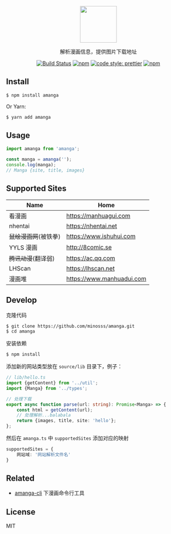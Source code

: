 <div align="center">
    <img src="logo.png" width=100>
</div>

<div align="center">

解析漫画信息，提供图片下载地址

[![Build Status](https://travis-ci.com/minosss/amanga.svg?branch=master)](https://travis-ci.com/minosss/amanga)
[![npm](https://img.shields.io/npm/v/amanga.svg?style=flat-square)](https://www.npmjs.com/package/amanga)
[![code style: prettier](https://img.shields.io/badge/code_style-prettier-ff69b4.svg?style=flat-square)](https://github.com/prettier/prettier)
[![npm](https://img.shields.io/npm/dt/amanga.svg?style=flat-square)](https://www.npmjs.com/package/amanga)

</div>

## Install

```bash
$ npm install amanga
```

Or Yarn:

```bash
$ yarn add amanga
```

## Usage

```js
import amanga from 'amanga';

const manga = amanga('');
console.log(manga);
// Manga {site, title, images}
```

## Supported Sites

| Name | Home |
| ---------- | ------------------------- |
| 看漫画 | https://manhuagui.com | 
| nhentai | https://nhentai.net | 
| ~~鼠绘漫画网~~(被铁拳) | https://www.ishuhui.com | 
| YYLS 漫画  | http://8comic.se | 
| ~~腾讯动漫~~(翻译弱) | https://ac.qq.com | 
| LHScan | https://lhscan.net | 
| 漫画堆 | https://www.manhuadui.com | 

## Develop

克隆代码

```bash
$ git clone https://github.com/minosss/amanga.git
$ cd amanga
```

安装依赖

```bash
$ npm install
```

添加新的网站类型放在 `source/lib` 目录下，例子：

```ts
// lib/hello.ts
import {getContent} from '../util';
import {Manga} from '../types';

// 处理下载
export async function parse(url: string): Promise<Manga> => {
	const html = getContent(url);
	// 处理解析...balabala
	return {images, title, site: 'hello'};
};
```

然后在 `amanga.ts` 中 `supportedSites` 添加对应的映射

```ts
supportedSites = {
    网站域: '网站解析文件名'
}
```

## Related

- [amanga-cli](https://github.com/minosss/amanga-cli) 下漫画命令行工具

## License

MIT
